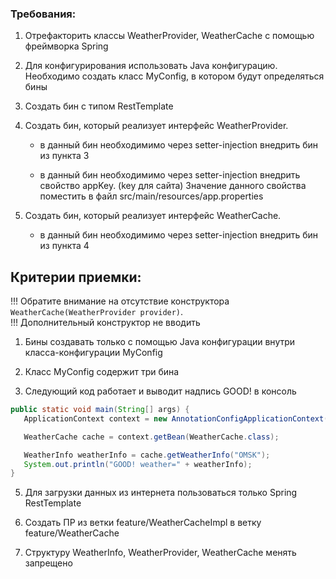 ### Требования:

1. Отрефакторить классы WeatherProvider, WeatherCache c помощью фреймворка Spring

2. Для конфигурирования использовать Java конфигурацию.
   Необходимо создать класс MyConfig, в котором будут определяться бины

3. Создать бин с типом RestTemplate

4. Создать бин, который реализует интерфейс WeatherProvider.

   - в данный бин необходимимо через setter-injection внедрить бин из пункта 3
   
   - в данный бин необходимимо через setter-injection внедрить свойство appKey. (key для сайта)
     Значение данного свойства поместить в файл src/main/resources/app.properties

5. Создать бин, который реализует интерфейс WeatherCache.

   - в данный бин необходимимо через setter-injection внедрить бин из пункта 4

## Критерии приемки:

!!! Обратите внимание на отсутствие конструктора ```WeatherCache(WeatherProvider provider)```.
<br>!!! Дополнительный конструктор не вводить

1. Бины создавать только с помощью Java конфигурации внутри класса-конфигурации MyConfig

2. Класс MyConfig содержит три бина

3. Следующий код работает и выводит надпись GOOD! в консоль

```java
public static void main(String[] args) {
   ApplicationContext context = new AnnotationConfigApplicationContext(MyConfig.class);

   WeatherCache cache = context.getBean(WeatherCache.class);

   WeatherInfo weatherInfo = cache.getWeatherInfo("OMSK");
   System.out.println("GOOD! weather=" + weatherInfo);
}
```

5. Для загрузки данных из интернета пользоваться только Spring RestTemplate
	
6. Создать ПР из ветки feature/WeatherCacheImpl в ветку feature/WeatherCache

7. Структуру WeatherInfo, WeatherProvider, WeatherCache менять запрещено